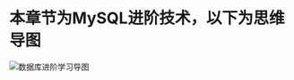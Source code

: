 # 本章节为MySQL进阶技术，以下为思维导图

<img src="https://picturestr.oss-cn-shanghai.aliyuncs.com/img/20200713220714.png" align="center" alt="数据库进阶学习导图">